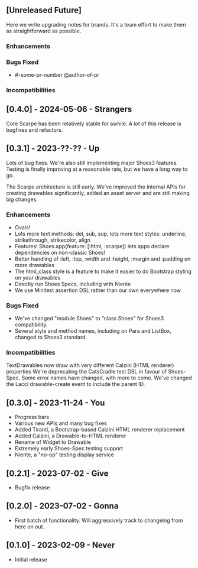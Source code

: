 ## [Unreleased Future]

Here we write upgrading notes for brands. It's a team effort to make them as
straightforward as possible.

### Enhancements

### Bugs Fixed
- #-some-pr-number <description> @author-of-pr

### Incompatibilities

## [0.4.0] - 2024-05-06 - Strangers

Core Scarpe has been relatively stable for awhile. A lot of this release is bugfixes and refactors.

## [0.3.1] - 2023-??-?? - Up

Lots of bug fixes. We're also still implementing major Shoes3 features.
Testing is finally improving at a reasonable rate, but we have a long
way to go.

The Scarpe architecture is still early. We've improved the internal APIs
for creating drawables significantly, added an asset server and are
still making big changes.

### Enhancements

- Ovals!
- Lots more text methods: del, sub, sup; lots more text styles: underline, strikethrough, strikecolor, align
- Features! Shoes.app(feature: [:html, :scarpe]) lets apps declare dependencies on non-classic Shoes!
- Better handling of :left, :top, :width and :height, :margin and :padding on more drawables
- The html_class style is a feature to make it easier to do Bootstrap styling on your drawables
- Directly run Shoes Specs, including with Niente
- We use Minitest assertion DSL rather than our own everywhere now

### Bugs Fixed

- We've changed "module Shoes" to "class Shoes" for Shoes3 compatibility.
- Several style and method names, including on Para and ListBox, changed to Shoes3 standard.

### Incompatibilities

TextDrawables now draw with very different Calzini (HTML renderer) properties
We're deprecating the CatsCradle test DSL in favour of Shoes-Spec.
Some error names have changed, with more to come.
We've changed the Lacci drawable-create event to include the parent ID.

## [0.3.0] - 2023-11-24 - You

- Progress bars
- Various new APIs and many bug fixes
- Added Tiranti, a Bootstrap-based Calzini HTML renderer replacement
- Added Calzini, a Drawable-to-HTML renderer
- Rename of Widget to Drawable
- Extremely early Shoes-Spec testing support
- Niente, a "no-op" testing display service

## [0.2.1] - 2023-07-02 - Give

- Bugfix release

## [0.2.0] - 2023-07-02 - Gonna

- First batch of functionality. Will aggressively track to changelog from here on out.

## [0.1.0] - 2023-02-09 - Never

- Initial release
